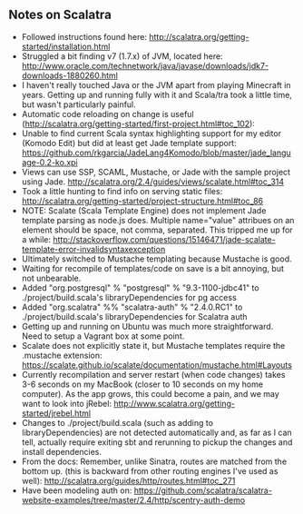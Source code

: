 ## Notes on Scalatra

* Followed instructions found here: http://scalatra.org/getting-started/installation.html
* Struggled a bit finding v7 (1.7.x) of JVM, located here: http://www.oracle.com/technetwork/java/javase/downloads/jdk7-downloads-1880260.html
* I haven't really touched Java or the JVM apart from playing Minecraft in years.  Getting up and running fully with it and Scala/tra took a little time, but wasn't particularly painful.
* Automatic code reloading on change is useful (http://scalatra.org/getting-started/first-project.html#toc_102):
* Unable to find current Scala syntax highlighting support for my editor (Komodo Edit) but did at least get Jade template support: https://github.com/rkgarcia/JadeLang4Komodo/blob/master/jade_language-0.2-ko.xpi
* Views can use SSP, SCAML, Mustache, or Jade with the sample project using Jade. http://scalatra.org/2.4/guides/views/scalate.html#toc_314
* Took a little hunting to find info on serving static files: http://scalatra.org/getting-started/project-structure.html#toc_86
* NOTE: Scalate (Scala Template Engine) does not implement Jade template parsing as node.js does.  Multiple name="value" attribues on an element should be space, not comma, separated.  This tripped me up for a while: http://stackoverflow.com/questions/15146471/jade-scalate-template-error-invalidsyntaxexception
* Ultimately switched to Mustache templating because Mustache is good.
* Waiting for recompile of templates/code on save is a bit annoying, but not unbearable.
* Added "org.postgresql" % "postgresql" % "9.3-1100-jdbc41" to ./project/build.scala's libraryDependencies for pg access
* Added "org.scalatra" %% "scalatra-auth" % "2.4.0.RC1" to ./project/build.scala's libraryDependencies for Scalatra auth
* Getting up and running on Ubuntu was much more straightforward.  Need to setup a Vagrant box at some point.
* Scalate does not explicitly state it, but Mustache templates require the .mustache extension: https://scalate.github.io/scalate/documentation/mustache.html#Layouts
* Currently recompilation and server restart (when code changes) takes 3-6 seconds on my MacBook (closer to 10 seconds on my home computer).  As the app grows, this could become a pain, and we may want to look into jRebel: http://www.scalatra.org/getting-started/jrebel.html
* Changes to ./project/build.scala (such as adding to libraryDependencies) are not detected automatically and, as far as I can tell, actually require exiting sbt and rerunning to pickup the changes and install dependencies.
* From the docs: Remember, unlike Sinatra, routes are matched from the bottom up. (this is backward from other routing engines I've used as well): http://scalatra.org/guides/http/routes.html#toc_271
* Have been modeling auth on: https://github.com/scalatra/scalatra-website-examples/tree/master/2.4/http/scentry-auth-demo